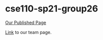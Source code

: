 # cse110-sp21-group26
[Our Published Page](https://cse110-sp21-group26.github.io/cse110-sp21-group26/source/index.html) 

[Link](https://github.com/cse110-sp21-group26/cse110-sp21-group26/blob/main/admin/team.md) to our team page.
